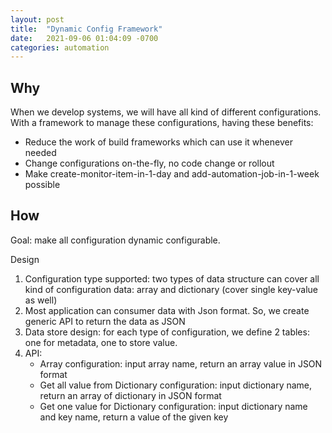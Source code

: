 ```yaml
---
layout: post
title:  "Dynamic Config Framework"
date:   2021-09-06 01:04:09 -0700
categories: automation
---
```

## Why
When we develop systems, we will have all kind of different configurations. With a framework to manage these configurations, having these benefits:
- Reduce the work of build frameworks which can use it whenever needed
- Change configurations on-the-fly, no code change or rollout
- Make create-monitor-item-in-1-day and add-automation-job-in-1-week possible

## How
Goal: make all configuration dynamic configurable. 

Design
1. Configuration type supported: two types of data structure can cover all kind of configuration data: array and dictionary (cover single key-value as well)
2. Most application can consumer data with Json format. So, we create generic API to return the data as JSON  
3. Data store design: for each type of configuration, we define 2 tables: one for metadata, one to store value.
4. API: 
    - Array configuration: input array name, return an array value in JSON format 
    - Get all value from Dictionary configuration: input dictionary name, return an array of dictionary in JSON format
    - Get one value for Dictionary configuration: input dictionary name and key name, return a value of the given key

